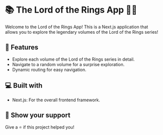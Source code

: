 # 📚 The Lord of the Rings App 🧙‍♂️

Welcome to the Lord of the Rings App! This is a Next.js application that allows you to explore the legendary volumes of the Lord of the Rings series!

## 🌟 Features

- Explore each volume of the Lord of the Rings series in detail.
- Navigate to a random volume for a surprise exploration.
- Dynamic routing for easy navigation.

## 💻 Built with
- Next.js: For the overall frontend framework.


## 🙏 Show your support

Give a ⭐️ if this project helped you!
